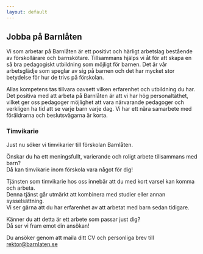 ```yaml
---
layout: default	
---
```

## Jobba på Barnlåten

Vi som arbetar på Barnlåten är ett positivt och härligt arbetslag bestående av
förskollärare och barnskötare. Tillsammans hjälps vi åt för att skapa en så bra
pedagogiskt utbildning som möjligt för barnen. Det är vår arbetsglädje som speglar
av sig på barnen och det har mycket stor betydelse för hur de trivs på förskolan.

Allas kompetens tas tillvara oavsett vilken erfarenhet och utbildning du har.
Det positiva med att arbeta på Barnlåten är att vi har hög personaltäthet,
vilket ger oss pedagoger möjlighet att vara närvarande pedagoger 
och verkligen ha tid att se varje barn varje dag.
Vi har ett nära samarbete med föräldrarna och beslutsvägarna är korta.

### Timvikarie

Just nu söker vi timvikarier till förskolan Barnlåten. 

Önskar du ha ett meningsfullt, varierande och roligt arbete tillsammans med barn?  
Då kan timvikarie inom förskola vara något för dig!

Tjänsten som timvikarie hos oss innebär att du med kort varsel kan komma och arbeta.  
Denna tjänst går utmärkt att kombinera med studier eller annan sysselsättning.  
Vi ser gärna att du har erfarenhet av att arbetat med barn sedan tidigare. 

Känner du att detta är ett arbete som passar just dig?  
Då ser vi fram emot din ansökan!

Du ansöker genom att maila ditt CV och personliga brev till [rektor@barnlaten.se](mailto:rektor@barnlaten.se)

